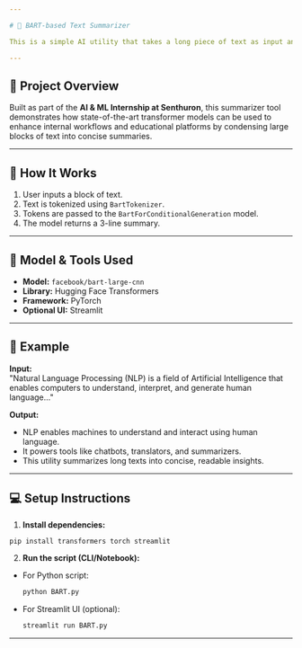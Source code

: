 ```yaml
---

# 📝 BART-based Text Summarizer

This is a simple AI utility that takes a long piece of text as input and returns a **3-line summary** using the `facebook/bart-large-cnn` model from Hugging Face Transformers.

---
```


## 📌 Project Overview

Built as part of the **AI & ML Internship at Senthuron**, this summarizer tool demonstrates how state-of-the-art transformer models can be used to enhance internal workflows and educational platforms by condensing large blocks of text into concise summaries.

---

## 🚀 How It Works

1. User inputs a block of text.
2. Text is tokenized using `BartTokenizer`.
3. Tokens are passed to the `BartForConditionalGeneration` model.
4. The model returns a 3-line summary.

---

## 🧠 Model & Tools Used

- **Model:** `facebook/bart-large-cnn`
- **Library:** Hugging Face Transformers
- **Framework:** PyTorch
- **Optional UI:** Streamlit

---

## 🧪 Example

**Input:**  
"Natural Language Processing (NLP) is a field of Artificial Intelligence that enables computers to understand, interpret, and generate human language..."

**Output:**  
- NLP enables machines to understand and interact using human language.  
- It powers tools like chatbots, translators, and summarizers.  
- This utility summarizes long texts into concise, readable insights.

---

## 💻 Setup Instructions

1. **Install dependencies:**

```bash
pip install transformers torch streamlit
```

2. **Run the script (CLI/Notebook):**  
- For Python script:  
  ```bash
  python BART.py
  ```
- For Streamlit UI (optional):  
  ```bash
  streamlit run BART.py
  ```

---



